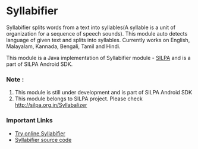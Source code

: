 Syllabifier
===========

Syllabifier splits words from a text into syllables(A syllable is a unit of organization for a sequence of speech sounds). This module auto detects language of given text and splits into syllables. Currently works on English, Malayalam, Kannada, Bengali, Tamil and Hindi. 

This module is a Java implementation of Syllabifier module - [SILPA](http://silpa.org.in/) and is a part of SILPA Android SDK.

### Note :
1. This module is still under development and is part of SILPA Android SDK
2. This module belongs to SILPA project. Please check http://silpa.org.in/Syllabalizer


### Important Links
  -  [Try online Syllabifier](http://silpa.org.in/Syllabalizer)
  -  [Syllabifier source code](https://github.com/Project-SILPA/syllabalizer)
